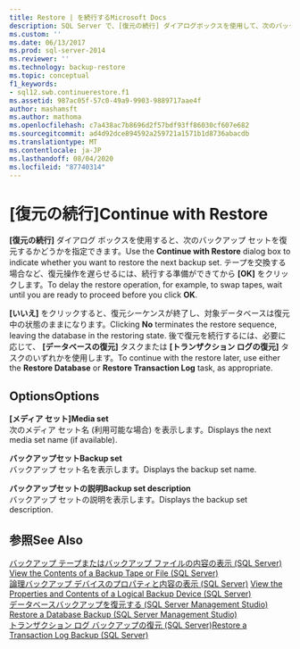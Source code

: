 ```yaml
---
title: Restore | を続行するMicrosoft Docs
description: SQL Server で、[復元の続行] ダイアログボックスを使用して、次のバックアップセットを復元するかどうかを指定します。
ms.custom: ''
ms.date: 06/13/2017
ms.prod: sql-server-2014
ms.reviewer: ''
ms.technology: backup-restore
ms.topic: conceptual
f1_keywords:
- sql12.swb.continuerestore.f1
ms.assetid: 987ac05f-57c0-49a9-9903-9889717aae4f
author: mashamsft
ms.author: mathoma
ms.openlocfilehash: c7a438ac7b8696d2f57bdf93ff86030cf607e682
ms.sourcegitcommit: ad4d92dce894592a259721a1571b1d8736abacdb
ms.translationtype: MT
ms.contentlocale: ja-JP
ms.lasthandoff: 08/04/2020
ms.locfileid: "87740314"
---
```

# <a name="continue-with-restore"></a><span data-ttu-id="aad45-103">[復元の続行]</span><span class="sxs-lookup"><span data-stu-id="aad45-103">Continue with Restore</span></span>
  <span data-ttu-id="aad45-104">**[復元の続行]** ダイアログ ボックスを使用すると、次のバックアップ セットを復元するかどうかを指定できます。</span><span class="sxs-lookup"><span data-stu-id="aad45-104">Use the **Continue with Restore** dialog box to indicate whether you want to restore the next backup set.</span></span> <span data-ttu-id="aad45-105">テープを交換する場合など、復元操作を遅らせるには、続行する準備ができてから **[OK]** をクリックします。</span><span class="sxs-lookup"><span data-stu-id="aad45-105">To delay the restore operation, for example, to swap tapes, wait until you are ready to proceed before you click **OK**.</span></span>  
  
 <span data-ttu-id="aad45-106">**[いいえ]** をクリックすると、復元シーケンスが終了し、対象データベースは復元中の状態のままになります。</span><span class="sxs-lookup"><span data-stu-id="aad45-106">Clicking **No** terminates the restore sequence, leaving the database in the restoring state.</span></span> <span data-ttu-id="aad45-107">後で復元を続行するには、必要に応じて、 **[データベースの復元]** タスクまたは **[トランザクション ログの復元]** タスクのいずれかを使用します。</span><span class="sxs-lookup"><span data-stu-id="aad45-107">To continue with the restore later, use either the **Restore Database** or **Restore Transaction Log** task, as appropriate.</span></span>  
  
## <a name="options"></a><span data-ttu-id="aad45-108">Options</span><span class="sxs-lookup"><span data-stu-id="aad45-108">Options</span></span>  
 <span data-ttu-id="aad45-109">**[メディア セット]**</span><span class="sxs-lookup"><span data-stu-id="aad45-109">**Media set**</span></span>  
 <span data-ttu-id="aad45-110">次のメディア セット名 (利用可能な場合) を表示します。</span><span class="sxs-lookup"><span data-stu-id="aad45-110">Displays the next media set name (if available).</span></span>  
  
 <span data-ttu-id="aad45-111">**バックアップセット**</span><span class="sxs-lookup"><span data-stu-id="aad45-111">**Backup set**</span></span>  
 <span data-ttu-id="aad45-112">バックアップ セット名を表示します。</span><span class="sxs-lookup"><span data-stu-id="aad45-112">Displays the backup set name.</span></span>  
  
 <span data-ttu-id="aad45-113">**バックアップセットの説明**</span><span class="sxs-lookup"><span data-stu-id="aad45-113">**Backup set description**</span></span>  
 <span data-ttu-id="aad45-114">バックアップ セットの説明を表示します。</span><span class="sxs-lookup"><span data-stu-id="aad45-114">Displays the backup set description.</span></span>  
  
## <a name="see-also"></a><span data-ttu-id="aad45-115">参照</span><span class="sxs-lookup"><span data-stu-id="aad45-115">See Also</span></span>  
 <span data-ttu-id="aad45-116">[バックアップ テープまたはバックアップ ファイルの内容の表示 &#40;SQL Server&#41;](../relational-databases/backup-restore/view-the-contents-of-a-backup-tape-or-file-sql-server.md) </span><span class="sxs-lookup"><span data-stu-id="aad45-116">[View the Contents of a Backup Tape or File &#40;SQL Server&#41;](../relational-databases/backup-restore/view-the-contents-of-a-backup-tape-or-file-sql-server.md) </span></span>  
 <span data-ttu-id="aad45-117">[論理バックアップ デバイスのプロパティと内容の表示 &#40;SQL Server&#41;](../relational-databases/backup-restore/view-the-properties-and-contents-of-a-logical-backup-device-sql-server.md) </span><span class="sxs-lookup"><span data-stu-id="aad45-117">[View the Properties and Contents of a Logical Backup Device &#40;SQL Server&#41;](../relational-databases/backup-restore/view-the-properties-and-contents-of-a-logical-backup-device-sql-server.md) </span></span>  
 <span data-ttu-id="aad45-118">[データベースバックアップを復元する &#40;SQL Server Management Studio&#41;](../relational-databases/backup-restore/restore-a-database-backup-using-ssms.md) </span><span class="sxs-lookup"><span data-stu-id="aad45-118">[Restore a Database Backup &#40;SQL Server Management Studio&#41;](../relational-databases/backup-restore/restore-a-database-backup-using-ssms.md) </span></span>  
 [<span data-ttu-id="aad45-119">トランザクション ログ バックアップの復元 &#40;SQL Server&#41;</span><span class="sxs-lookup"><span data-stu-id="aad45-119">Restore a Transaction Log Backup &#40;SQL Server&#41;</span></span>](../relational-databases/backup-restore/restore-a-transaction-log-backup-sql-server.md)  
  
  
